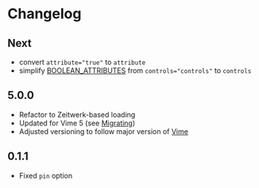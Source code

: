 # Changelog

## Next

- convert `attribute="true"` to `attribute`
- simplify [BOOLEAN_ATTRIBUTES](https://github.com/rails/rails/blob/914caca2d31bd753f47f9168f2a375921d9e91cc/actionview/lib/action_view/helpers/tag_helper.rb#L16) from `controls="controls"` to `controls`

## 5.0.0

- Refactor to Zeitwerk-based loading
- Updated for Vime 5 (see [Migrating](https://vimejs.com/welcome/release-notes#migrating-v4-to-v5))
- Adjusted versioning to follow major version of [Vime](https://github.com/vime-js/vime)

## 0.1.1

- Fixed `pin` option
